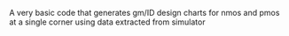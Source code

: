 A very basic code that generates gm/ID design charts for nmos and pmos at a single corner using data extracted from simulator 
